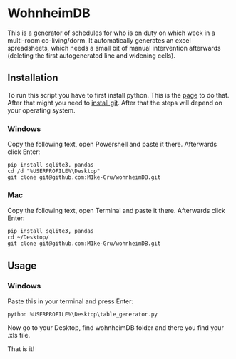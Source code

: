 # WohnheimDB

This is a generator of schedules for who is on duty on which week in a multi-room co-living/dorm. It automatically generates an excel spreadsheets, which needs a small bit of manual intervention afterwards (deleting the first autogenerated line and widening cells).

## Installation

To run this script you have to first install python. This is the [page](https://www.python.org/downloads/) to do that. After that might you need to [install git](https://github.com/git-guides/install-git). After that the steps will depend on your operating system.

### Windows

Copy the following text, open Powershell and paste it there. Afterwards click Enter:

```
pip install sqlite3, pandas
cd /d "%USERPROFILE%\Desktop"
git clone git@github.com:M1ke-Gru/wohnheimDB.git
```

### Mac

Copy the following text, open Terminal and paste it there. Afterwards click Enter:

```
pip install sqlite3, pandas
cd ~/Desktop/
git clone git@github.com:M1ke-Gru/wohnheimDB.git
```

## Usage

### Windows

Paste this in your terminal and press Enter:

```
python %USERPROFILE%\Desktop\table_generator.py 
```

Now go to your Desktop, find wohnheimDB folder and there you find your .xls file.

That is it!
